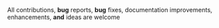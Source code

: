 All contributions, **bug** reports, **bug** fixes, documentation improvements, enhancements, **and** ideas are welcome
